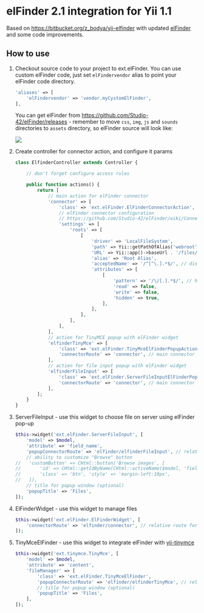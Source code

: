 elFinder 2.1 integration for Yii 1.1
====================================

Based on https://bitbucket.org/z_bodya/yii-elfinder with updated [elFinder](https://github.com/Studio-42/elFinder) and some code improvements.

How to use
----------

1. Checkout source code to your project to ext.elFinder.
   You can use custom elFinder code, just set `elFindervendor` alias to point your elFinder code directory.

   ```php
   'aliases' => [
       'elFindervendor' => 'vendor.myCystomElFinder',
   ],
   ```

   You can get elFinder from https://github.com/Studio-42/elFinder/releases - remember to move `css`, `img`, `js`
   and `sounds` directories to `assets` directory, so elFinder source will look like:

   ![](http://f.rob006.net/p/2016/5acc96076751b96d9d94cc3f65de.png)

2. Create controller for connector action, and configure it params

   ```php
   class ElfinderController extends Controller {
   
       // don't forget configure access rules
   
       public function actions() {
           return [
               // main action for elFinder connector
               'connector' => [
                   'class' => 'ext.elFinder.ElFinderConnectorAction',
                   // elFinder connector configuration
                   // https://github.com/Studio-42/elFinder/wiki/Connector-configuration-options
                   'settings' => [
                       'roots' => [
                           [
                               'driver' => 'LocalFileSystem',
                               'path' => Yii::getPathOfAlias('webroot') . '/files/',
                               'URL' => Yii::app()->baseUrl . '/files/',
                               'alias' => 'Root Alias',
                               'acceptedName' => '/^[^\.].*$/', // disable creating dotfiles
                               'attributes' => [
                                   [
                                       'pattern' => '/\/[.].*$/', // hide dotfiles
                                       'read' => false,
                                       'write' => false,
                                       'hidden' => true,
                                   ],
                               ],
                           ],
                       ],
                   ],
               ],
               // action for TinyMCE popup with elFinder widget
               'elfinderTinyMce' => [
                   'class' => 'ext.elFinder.TinyMceElFinderPopupAction',
                   'connectorRoute' => 'connector', // main connector action id
               ],
               // action for file input popup with elFinder widget
               'elfinderFileInput' => [
                   'class' => 'ext.elFinder.ServerFileInputElFinderPopupAction',
                   'connectorRoute' => 'connector', // main connector action id
               ],
           ];
       }
   }
   ```

3. ServerFileInput - use this widget to choose file on server using elFinder pop-up

   ```php
   $this->widget('ext.elFinder.ServerFileInput', [
       'model' => $model,
       'attribute' => 'field_name',
       'popupConnectorRoute' => 'elfinder/elfinderFileInput', // relative route for file input action
       // ability to customize "Browse" button
   //	'customButton' => CHtml::button('Browse images', [
   //		'id' => CHtml::getIdByName(CHtml::activeName($model, 'field_name')) . 'browse',
   //		'class' => 'btn', 'style' => 'margin-left:10px',
   //	]),
       // title for popup window (optional)
       'popupTitle' => 'Files',
   ]);
   ```

4. ElFinderWidget - use this widget to manage files

   ```php
   $this->widget('ext.elFinder.ElFinderWidget', [
       'connectorRoute' => 'elfinder/connector', // relative route for elFinder connector action
   ]);
   ```

5. TinyMceElFinder - use this widget to integrate elFinder with [yii-tinymce](https://github.com/rob006/yii-tinymce)

   ```php
   $this->widget('ext.tinymce.TinyMce', [
       'model' => $model,
       'attribute' => 'content',
       'fileManager' => [
           'class' => 'ext.elFinder.TinyMceElFinder',
           'popupConnectorRoute' => 'elfinder/elfinderTinyMce', // relative route for TinyMCE popup action
           // title for popup window (optional)
           'popupTitle' => 'Files',
       ],
   ]);
   ```
